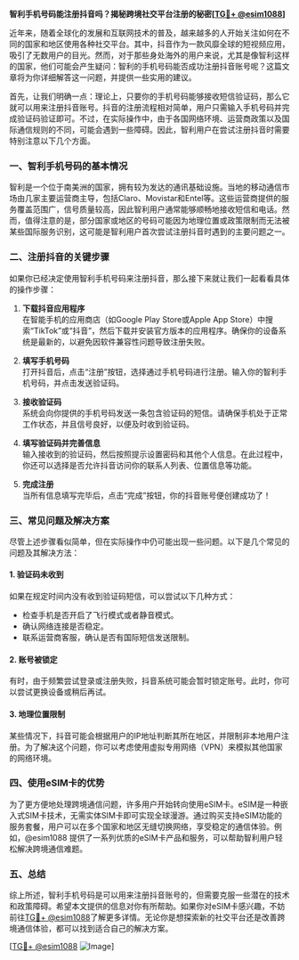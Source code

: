 **智利手机号码能注册抖音吗？揭秘跨境社交平台注册的秘密[[TG💪+ @esim1088](https://t.me/s/esim1088)]**

近年来，随着全球化的发展和互联网技术的普及，越来越多的人开始关注如何在不同的国家和地区使用各种社交平台。其中，抖音作为一款风靡全球的短视频应用，吸引了无数用户的目光。然而，对于那些身处海外的用户来说，尤其是像智利这样的国家，他们可能会产生疑问：智利的手机号码能否成功注册抖音账号呢？这篇文章将为你详细解答这一问题，并提供一些实用的建议。

首先，让我们明确一点：理论上，只要你的手机号码能够接收短信验证码，那么它就可以用来注册抖音账号。抖音的注册流程相对简单，用户只需输入手机号码并完成验证码验证即可。不过，在实际操作中，由于各国网络环境、运营商政策以及国际通信规则的不同，可能会遇到一些障碍。因此，智利用户在尝试注册抖音时需要特别注意以下几个方面。

### 一、智利手机号码的基本情况

智利是一个位于南美洲的国家，拥有较为发达的通讯基础设施。当地的移动通信市场由几家主要运营商主导，包括Claro、Movistar和Entel等。这些运营商提供的服务覆盖范围广，信号质量较高，因此智利用户通常能够顺畅地接收短信和电话。然而，值得注意的是，部分国家或地区的号码可能因为地理位置或政策限制而无法被某些国际服务识别，这可能是智利用户首次尝试注册抖音时遇到的主要问题之一。

### 二、注册抖音的关键步骤

如果你已经决定使用智利手机号码来注册抖音，那么接下来就让我们一起看看具体的操作步骤：

1. **下载抖音应用程序**  
   在智能手机的应用商店（如Google Play Store或Apple App Store）中搜索“TikTok”或“抖音”，然后下载并安装官方版本的应用程序。确保你的设备系统是最新的，以避免因软件兼容性问题导致注册失败。

2. **填写手机号码**  
   打开抖音后，点击“注册”按钮，选择通过手机号码进行注册。输入你的智利手机号码，并点击发送验证码。

3. **接收验证码**  
   系统会向你提供的手机号码发送一条包含验证码的短信。请确保手机处于正常工作状态，并且信号良好，以便及时收到验证码。

4. **填写验证码并完善信息**  
   输入接收到的验证码，然后按照提示设置密码和其他个人信息。在此过程中，你还可以选择是否允许抖音访问你的联系人列表、位置信息等功能。

5. **完成注册**  
   当所有信息填写完毕后，点击“完成”按钮，你的抖音账号便创建成功了！

### 三、常见问题及解决方案

尽管上述步骤看似简单，但在实际操作中仍可能出现一些问题。以下是几个常见的问题及其解决方法：

#### 1. 验证码未收到
如果在规定时间内没有收到验证码短信，可以尝试以下几种方式：
- 检查手机是否开启了飞行模式或者静音模式。
- 确认网络连接是否稳定。
- 联系运营商客服，确认是否有国际短信发送限制。

#### 2. 账号被锁定
有时，由于频繁尝试登录或注册失败，抖音系统可能会暂时锁定账号。此时，你可以尝试更换设备或稍后再试。

#### 3. 地理位置限制
某些情况下，抖音可能会根据用户的IP地址判断其所在地区，并限制非本地用户注册。为了解决这个问题，你可以考虑使用虚拟专用网络（VPN）来模拟其他国家的网络环境。

### 四、使用eSIM卡的优势

为了更方便地处理跨境通信问题，许多用户开始转向使用eSIM卡。eSIM是一种嵌入式SIM卡技术，无需实体SIM卡即可实现全球漫游。通过购买支持eSIM功能的服务套餐，用户可以在多个国家和地区无缝切换网络，享受稳定的通信体验。例如，@esim1088 提供了一系列优质的eSIM卡产品和服务，可以帮助智利用户轻松解决跨境通信难题。

### 五、总结

综上所述，智利手机号码是可以用来注册抖音账号的，但需要克服一些潜在的技术和政策障碍。希望本文提供的信息对你有所帮助。如果你对eSIM卡感兴趣，不妨前往[TG💪+ @esim1088](https://t.me/s/esim1088)了解更多详情。无论你是想探索新的社交平台还是改善跨境通信体验，都可以找到适合自己的解决方案。

[[TG💪+ @esim1088](https://t.me/s/esim1088) ![Image](https://i.postimg.cc/4NQfJmqS/Snipaste-2025-05-13-00-14-12.png)]